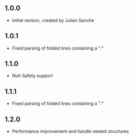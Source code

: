 ## 1.0.0

- Initial version, created by Julian Sanche

## 1.0.1

- Fixed parsing of folded lines containing a ":"

## 1.1.0

- Null-Safety support

## 1.1.1

- Fixed parsing of folded lines containing a ":"

## 1.2.0

- Performance improvement and handle nested structures